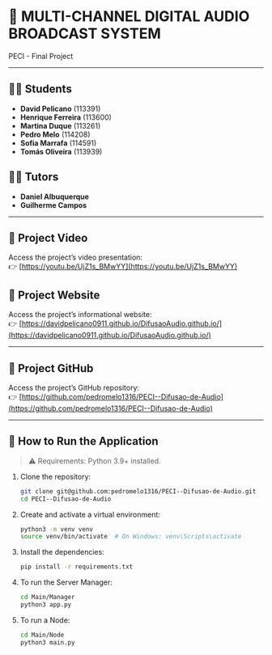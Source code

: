 # 📡 MULTI-CHANNEL DIGITAL AUDIO BROADCAST SYSTEM

PECI - Final Project

---

## 👨‍🎓 Students

- **David Pelicano** (113391)  
- **Henrique Ferreira** (113600)  
- **Martina Duque** (113261)  
- **Pedro Melo** (114208)  
- **Sofia Marrafa** (114591)  
- **Tomás Oliveira** (113939)

## 👨‍🏫 Tutors

- **Daniel Albuquerque**  
- **Guilherme Campos**

---


## 🔗 Project Video

Access the project’s video presentation:  
👉 [https://youtu.be/UjZ1s_BMwYY](https://youtu.be/UjZ1s_BMwYY)



## 🔗 Project Website

Access the project’s informational website:  
👉 [https://davidpelicano0911.github.io/DifusaoAudio.github.io/](https://davidpelicano0911.github.io/DifusaoAudio.github.io/)

---


## 🔗 Project GitHub

Access the project’s GitHub repository:  
👉 [https://github.com/pedromelo1316/PECI--Difusao-de-Audio](https://github.com/pedromelo1316/PECI--Difusao-de-Audio)

---

## 🚀 How to Run the Application

> ⚠️ Requirements: Python 3.9+ installed.

1. Clone the repository:
   ```bash
   git clone git@github.com:pedromelo1316/PECI--Difusao-de-Audio.git
   cd PECI--Difusao-de-Audio
   ```
   
2. Create and activate a virtual environment:
   ```bash
   python3 -m venv venv
   source venv/bin/activate  # On Windows: venv\Scripts\activate
   ```
   
4. Install the dependencies:
   ```bash
   pip install -r requirements.txt
   ```

5. To run the Server Manager:
   ```bash
   cd Main/Manager
   python3 app.py
   ```
   
7. To run a Node:
   ```bash
   cd Main/Node
   python3 main.py
   ```





